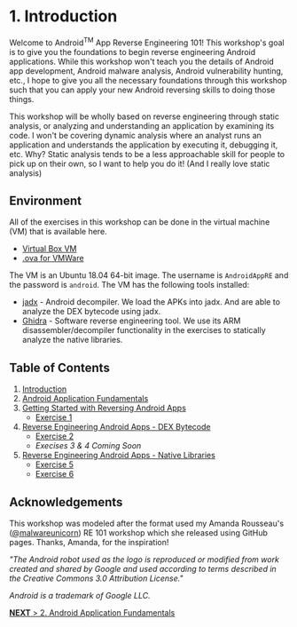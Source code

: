 <link rel="icon" href="images/favicon.ico" type="image/x-icon">

# 1. Introduction
Welcome to Android<sup>TM</sup> App Reverse Engineering 101! This workshop's goal is to give you the foundations to begin reverse engineering Android applications. While this workshop won't teach you the details of Android app development, Android malware analysis, Android vulnerability hunting, etc., I hope to give you all the necessary foundations through this workshop such that you can apply your new Android reversing skills to doing those things.

This workshop will be wholly based on reverse engineering through static analysis, or analyzing and understanding an application by examining its code. I won't be covering dynamic analysis where an analyst runs an application and understands the application by executing it, debugging it, etc. Why? Static analysis tends to be a less approachable skill for people to pick up on their own, so I want to help you do it! (And I really love static analysis)

## Environment
All of the exercises in this workshop can be done in the virtual machine (VM) that is available here. 
* [Virtual Box VM](https://drive.google.com/file/d/16Bz75sQY1jnMooiJmsmqHcpQxLGbmmzT/view?usp=sharing)
* [.ova for VMWare](https://drive.google.com/file/d/1LcOLY7IGikfScxn55iOZv2gs4m0UZgL4/view?usp=sharing)

The VM is an Ubuntu 18.04 64-bit image. The username is `AndroidAppRE` and the password is `android`. The VM has the following tools installed:

* [jadx](https://github.com/skylot/jadx) - Android decompiler. We load the APKs into jadx. And are able to analyze the DEX bytecode using jadx.
* [Ghidra](https://ghidra-sre.org/) - Software reverse engineering tool. We use its ARM disassembler/decompiler functionality in the exercises to statically analyze the native libraries. 

## Table of Contents

1. [Introduction](#1-introduction)
1. [Android Application Fundamentals](app_fundamentals.html)
1. [Getting Started with Reversing Android Apps](reversing_intro.html)
    * [Exercise 1](reversing_intro.html#exercise-1---beginning-re-with-jadx)
1. [Reverse Engineering Android Apps - DEX Bytecode](reversing_dex.html)
	* [Exercise 2](reversing_dex.html#exercise-2---reverse-engineer-the-dex)
	* *Execises 3 & 4 Coming Soon*
1. [Reverse Engineering Android Apps - Native Libraries](reversing_native_libs.html)
	* [Exercise 5](reversing_native_libs.html#exercise-5---find-the-address-of-the-native-function)
	* [Exercise 6](reversing_native_libs.html#exercise-6---find-and-reverse-the-native-function)

## Acknowledgements

This workshop was modeled after the format used my Amanda Rousseau's ([@malwareunicorn](https://twitter.com/malwareunicorn)) RE 101 workshop which she released using GitHub pages. Thanks, Amanda, for the inspiration!

_"The Android robot used as the logo is reproduced or modified from work created and shared by Google and used according to terms described in the Creative Commons 3.0 Attribution License."_

_Android is a trademark of Google LLC._

[**NEXT** > 2. Android Application Fundamentals](app_fundamentals.html)

